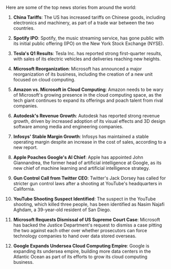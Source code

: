 Here are some of the top news stories from around the world:

1. **China Tariffs**: The US has increased tariffs on Chinese goods, including electronics and machinery, as part of a trade war between the two countries.

2. **Spotify IPO**: Spotify, the music streaming service, has gone public with its initial public offering (IPO) on the New York Stock Exchange (NYSE).

3. **Tesla's Q1 Results**: Tesla Inc. has reported strong first-quarter results, with sales of its electric vehicles and deliveries reaching new heights.

4. **Microsoft Reorganization**: Microsoft has announced a major reorganization of its business, including the creation of a new unit focused on cloud computing.

5. **Amazon vs. Microsoft in Cloud Computing**: Amazon needs to be wary of Microsoft's growing presence in the cloud computing space, as the tech giant continues to expand its offerings and poach talent from rival companies.

6. **Autodesk's Revenue Growth**: Autodesk has reported strong revenue growth, driven by increased adoption of its visual effects and 3D design software among media and engineering companies.

7. **Infosys' Stable Margin Growth**: Infosys has maintained a stable operating margin despite an increase in the cost of sales, according to a new report.

8. **Apple Poaches Google's AI Chief**: Apple has appointed John Giannandrea, the former head of artificial intelligence at Google, as its new chief of machine learning and artificial intelligence strategy.

9. **Gun Control Call from Twitter CEO**: Twitter's Jack Dorsey has called for stricter gun control laws after a shooting at YouTube's headquarters in California.

10. **YouTube Shooting Suspect Identified**: The suspect in the YouTube shooting, which killed three people, has been identified as Nasim Najafi Aghdam, a 39-year-old resident of San Diego.

11. **Microsoft Requests Dismissal of US Supreme Court Case**: Microsoft has backed the Justice Department's request to dismiss a case pitting the two against each other over whether prosecutors can force technology companies to hand over data stored overseas.

12. **Google Expands Undersea Cloud Computing Empire**: Google is expanding its undersea empire, building more data centers in the Atlantic Ocean as part of its efforts to grow its cloud computing business.